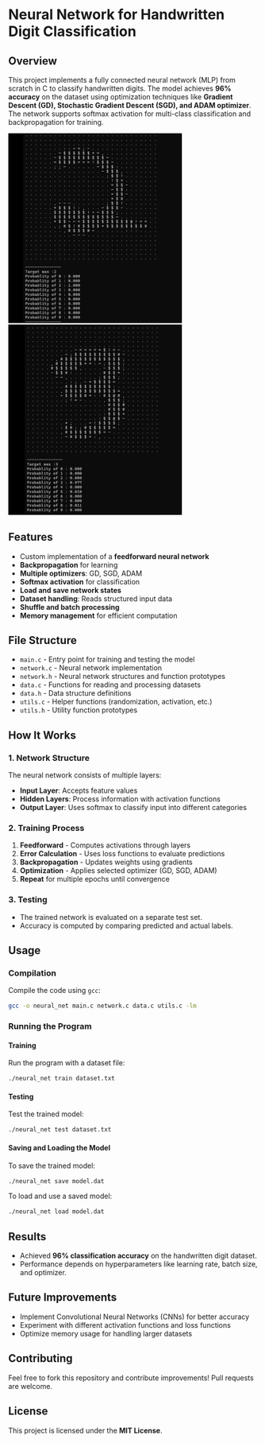 # Neural Network for Handwritten Digit Classification

## Overview
This project implements a fully connected neural network (MLP) from scratch in C to classify handwritten digits. The model achieves **96% accuracy** on the dataset using optimization techniques like **Gradient Descent (GD), Stochastic Gradient Descent (SGD), and ADAM optimizer**. The network supports softmax activation for multi-class classification and backpropagation for training.

<img src="test_2.png" alt="Neural Network Example" width="350"/>
<img src="test_1.png" alt="Neural Network Example" width="350"/>

## Features
- Custom implementation of a **feedforward neural network**
- **Backpropagation** for learning
- **Multiple optimizers**: GD, SGD, ADAM
- **Softmax activation** for classification
- **Load and save network states**
- **Dataset handling**: Reads structured input data
- **Shuffle and batch processing**
- **Memory management** for efficient computation

## File Structure
- `main.c` - Entry point for training and testing the model
- `network.c` - Neural network implementation
- `network.h` - Neural network structures and function prototypes
- `data.c` - Functions for reading and processing datasets
- `data.h` - Data structure definitions
- `utils.c` - Helper functions (randomization, activation, etc.)
- `utils.h` - Utility function prototypes

## How It Works
### 1. Network Structure
The neural network consists of multiple layers:
- **Input Layer**: Accepts feature values
- **Hidden Layers**: Process information with activation functions
- **Output Layer**: Uses softmax to classify input into different categories

### 2. Training Process
1. **Feedforward** - Computes activations through layers
2. **Error Calculation** - Uses loss functions to evaluate predictions
3. **Backpropagation** - Updates weights using gradients
4. **Optimization** - Applies selected optimizer (GD, SGD, ADAM)
5. **Repeat** for multiple epochs until convergence

### 3. Testing
- The trained network is evaluated on a separate test set.
- Accuracy is computed by comparing predicted and actual labels.

## Usage
### Compilation
Compile the code using `gcc`:
```sh
gcc -o neural_net main.c network.c data.c utils.c -lm
```

### Running the Program
#### Training
Run the program with a dataset file:
```sh
./neural_net train dataset.txt
```

#### Testing
Test the trained model:
```sh
./neural_net test dataset.txt
```

#### Saving and Loading the Model
To save the trained model:
```sh
./neural_net save model.dat
```
To load and use a saved model:
```sh
./neural_net load model.dat
```

## Results
- Achieved **96% classification accuracy** on the handwritten digit dataset.
- Performance depends on hyperparameters like learning rate, batch size, and optimizer.

## Future Improvements
- Implement Convolutional Neural Networks (CNNs) for better accuracy
- Experiment with different activation functions and loss functions
- Optimize memory usage for handling larger datasets

## Contributing
Feel free to fork this repository and contribute improvements! Pull requests are welcome.

## License
This project is licensed under the **MIT License**.

